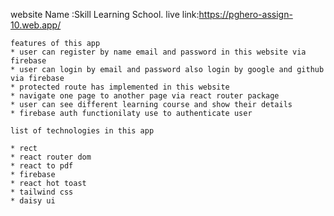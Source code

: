 website Name :Skill Learning School.
live link:https://pghero-assign-10.web.app/

    features of this app
    * user can register by name email and password in this website via firebase
    * user can login by email and password also login by google and github via firebase
    * protected route has implemented in this website
    * navigate one page to another page via react router package
    * user can see different learning course and show their details
    * firebase auth functionilaty use to authenticate user

    list of technologies in this app

    * rect
    * react router dom
    * react to pdf
    * firebase
    * react hot toast
    * tailwind css
    * daisy ui
